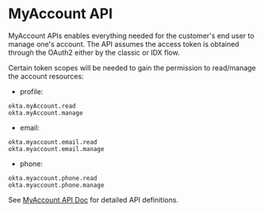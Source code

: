 # MyAccount API

MyAccount APIs enables everything needed for the customer's end user to manage one's account. The API assumes the access token is obtained through the OAuth2 either by the classic or IDX flow.

Certain token scopes will be needed to gain the permission to read/manage the account resources:

* profile:
```
okta.myAccount.read
okta.myAccount.manage
```

* email:
```
okta.myaccount.email.read
okta.myaccount.email.manage
```

* phone:
```
okta.myaccount.phone.read
okta.myaccount.phone.manage
```

See [MyAccount API Doc](/docs/myaccount/modules/index.md) for detailed API definitions.